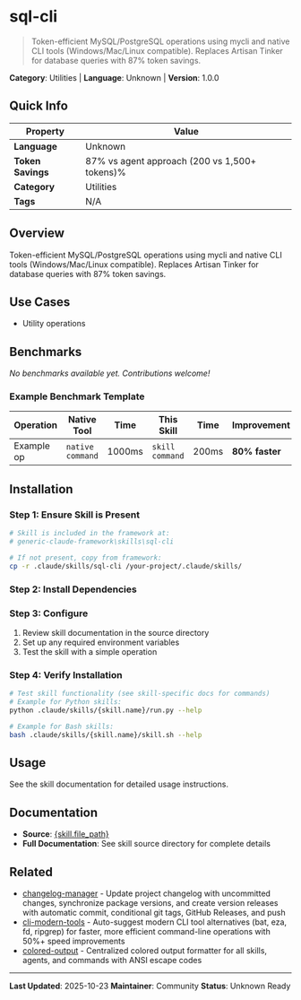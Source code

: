 # sql-cli

> Token-efficient MySQL/PostgreSQL operations using mycli and native CLI tools (Windows/Mac/Linux compatible). Replaces Artisan Tinker for database queries with 87% token savings.

**Category**: Utilities | **Language**: Unknown | **Version**: 1.0.0

## Quick Info

| Property | Value |
|----------|-------|
| **Language** | Unknown |
| **Token Savings** | 87% vs agent approach (200 vs 1,500+ tokens)% |
| **Category** | Utilities |
| **Tags** | N/A |

## Overview

Token-efficient MySQL/PostgreSQL operations using mycli and native CLI tools (Windows/Mac/Linux compatible). Replaces Artisan Tinker for database queries with 87% token savings.

## Use Cases

- Utility operations


## Benchmarks


*No benchmarks available yet. Contributions welcome!*

### Example Benchmark Template

| Operation | Native Tool | Time | This Skill | Time | Improvement |
|-----------|-------------|------|------------|------|-------------|
| Example op | `native command` | 1000ms | `skill command` | 200ms | **80% faster** |


## Installation

### Step 1: Ensure Skill is Present

```bash
# Skill is included in the framework at:
# generic-claude-framework\skills\sql-cli

# If not present, copy from framework:
cp -r .claude/skills/sql-cli /your-project/.claude/skills/
```

### Step 2: Install Dependencies


### Step 3: Configure

1. Review skill documentation in the source directory
2. Set up any required environment variables
3. Test the skill with a simple operation

### Step 4: Verify Installation

```bash
# Test skill functionality (see skill-specific docs for commands)
# Example for Python skills:
python .claude/skills/{skill.name}/run.py --help

# Example for Bash skills:
bash .claude/skills/{skill.name}/skill.sh --help
```

## Usage

See the skill documentation for detailed usage instructions.

## Documentation

- **Source**: [{skill.file_path}](../../{skill.file_path})
- **Full Documentation**: See skill source directory for complete details

## Related

- [changelog-manager](changelog-manager.md) - Update project changelog with uncommitted changes, synchronize package versions, and create version releases with automatic commit, conditional git tags, GitHub Releases, and push
- [cli-modern-tools](cli-modern-tools.md) - Auto-suggest modern CLI tool alternatives (bat, eza, fd, ripgrep) for faster, more efficient command-line operations with 50%+ speed improvements
- [colored-output](colored-output.md) - Centralized colored output formatter for all skills, agents, and commands with ANSI escape codes


---

**Last Updated**: 2025-10-23
**Maintainer**: Community
**Status**: Unknown Ready
